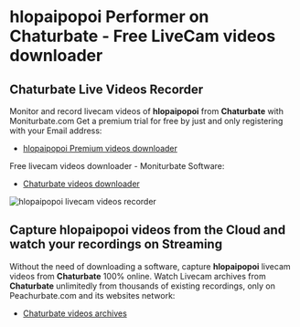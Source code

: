 # hlopaipopoi Performer on Chaturbate - Free LiveCam videos downloader

## Chaturbate Live Videos Recorder

Monitor and record livecam videos of **hlopaipopoi** from **Chaturbate** with Moniturbate.com
Get a premium trial for free by just and only registering with your Email address:
* [hlopaipopoi Premium videos downloader](https://moniturbate.com/request-demo-licence-key.html)

Free livecam videos downloader - Moniturbate Software:
* [Chaturbate videos downloader](https://moniturbate.com/moniturbate-download-software.html)

![hlopaipopoi livecam videos recorder](https://peachurnet.com/templates/moniturbate-software.png)


## Capture hlopaipopoi videos from the Cloud and watch your recordings on Streaming

Without the need of downloading a software, capture **hlopaipopoi** livecam videos from **Chaturbate** 100% online.
Watch Livecam archives from **Chaturbate** unlimitedly from thousands of existing recordings, only on Peachurbate.com and its websites network:
* [Chaturbate videos archives](https://peachurnet.com/)